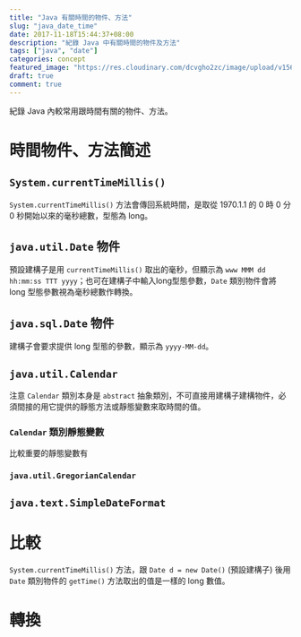 ```yaml
---
title: "Java 有關時間的物件、方法"
slug: "java_date_time"
date: 2017-11-18T15:44:37+08:00
description: "紀錄 Java 中有關時間的物件及方法"
tags: ["java", "date"]
categories: concept
featured_image: "https://res.cloudinary.com/dcvgho2zc/image/upload/v1568906236/Tech%20Blog/javase-logo_jayzns.png"
draft: true
comment: true
---
```


紀錄 Java 內較常用跟時間有關的物件、方法。

# 時間物件、方法簡述

## `System.currentTimeMillis()`

`System.currentTimeMillis()` 方法會傳回系統時間，是取從 1970.1.1 的 0 時 0 分 0 秒開始以來的毫秒總數，型態為 long。

## `java.util.Date` 物件

預設建構子是用 `currentTimeMillis()` 取出的毫秒，但顯示為 `www MMM dd hh:mm:ss TTT yyyy`；也可在建構子中輸入long型態參數，`Date` 類別物件會將 long 型態參數視為毫秒總數作轉換。

## `java.sql.Date` 物件

建構子會要求提供 long 型態的參數，顯示為 `yyyy-MM-dd`。

## `java.util.Calendar`

注意 `Calendar` 類別本身是 `abstract` 抽象類別，不可直接用建構子建構物件，必須間接的用它提供的靜態方法或靜態變數來取時間的值。

### `Calendar` 類別靜態變數

比較重要的靜態變數有

### `java.util.GregorianCalendar`

## `java.text.SimpleDateFormat`

# 比較

`System.currentTimeMillis()` 方法，跟 `Date d = new Date()` (預設建構子) 後用 `Date` 類別物件的 `getTime()` 方法取出的值是一樣的 long 數值。

# 轉換